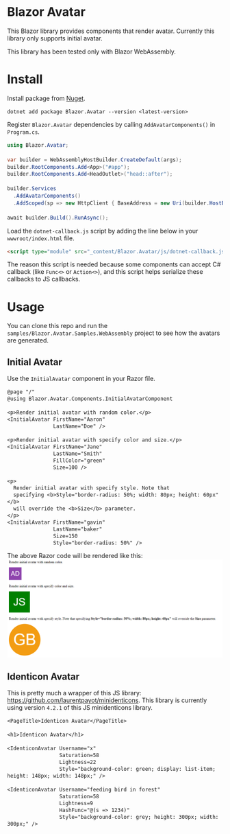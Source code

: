 # Blazor Avatar

This Blazor library provides components that render avatar.
Currently this library only supports initial avatar.

This library has been tested only with Blazor WebAssembly.

# Install
Install package from [Nuget](https://www.nuget.org/packages/Blazor.Avatar).
```
dotnet add package Blazor.Avatar --version <latest-version>
```

Register `Blazor.Avatar` dependencies by calling `AddAvatarComponents()` in `Program.cs`.
```cs
using Blazor.Avatar;

var builder = WebAssemblyHostBuilder.CreateDefault(args);
builder.RootComponents.Add<App>("#app");
builder.RootComponents.Add<HeadOutlet>("head::after");

builder.Services
  .AddAvatarComponents()
  .AddScoped(sp => new HttpClient { BaseAddress = new Uri(builder.HostEnvironment.BaseAddress) });

await builder.Build().RunAsync();
```

Load the `dotnet-callback.js` script by adding the line below in your `wwwroot/index.html` file.
```html
<script type="module" src="_content/Blazor.Avatar/js/dotnet-callback.js"></script>
```
The reason this script is needed because some components can accept C# callback (like `Func<>` 
or `Action<>`), and this script helps serialize these callbacks to JS callbacks.

# Usage
You can clone this repo and run the `samples/Blazor.Avatar.Samples.WebAssembly`
project to see how the avatars are generated.

## Initial Avatar
Use the `InitialAvatar` component in your Razor file.
```razor
@page "/"
@using Blazor.Avatar.Components.InitialAvatarComponent

<p>Render initial avatar with random color.</p>
<InitialAvatar FirstName="Aaron"
               LastName="Doe" />

<p>Render initial avatar with specify color and size.</p>
<InitialAvatar FirstName="Jane"
               LastName="Smith"
               FillColor="green"
               Size=100 />

<p>
  Render initial avatar with specify style. Note that
  specifying <b>Style="border-radius: 50%; width: 80px; height: 60px"</b>
  will override the <b>Size</b> parameter.
</p>
<InitialAvatar FirstName="gavin"
               LastName="baker"
               Size=150
               Style="border-radius: 50%" />

```

The above Razor code will be rendered like this:
![img](images/example-usage-render.PNG)

## Identicon Avatar
This is pretty much a wrapper of this JS library: https://github.com/laurentpayot/minidenticons. This library is currently using version `4.2.1` of this JS minidenticons library.

```razor
<PageTitle>Identicon Avatar</PageTitle>

<h1>Identicon Avatar</h1>

<IdenticonAvatar Username="x" 
                 Saturation=58
                 Lightness=22
                 Style="background-color: green; display: list-item; height: 148px; width: 148px;" />

<IdenticonAvatar Username="feeding bird in forest"
                 Saturation=58
                 Lightness=9
                 HashFunc="@(s => 1234)"
                 Style="background-color: grey; height: 300px; width: 300px;" />
```
